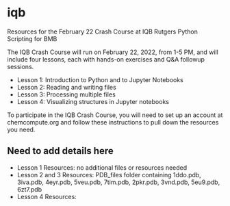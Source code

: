 # iqb
Resources for the February 22 Crash Course at IQB Rutgers Python Scripting for BMB

The IQB Crash Course will run on February 22, 2022, from 1-5 PM, and will include four lessons, each with hands-on exercises and Q&A followup sessions. 

- Lesson 1: Introduction to Python and to Jupyter Notebooks
- Lesson 2: Reading and writing files
- Lesson 3: Processing multiple files
- Lesson 4: Visualizing structures in Jupyter notebooks

To participate in the IQB Crash Course, you will need to set up an account at chemcompute.org and follow these instructions to pull down the resources you need. 

## Need to add details here
 
- Lesson 1 Resources: no additional files or resources needed
- Lesson 2 and 3 Resources: PDB_files folder containing 1ddo.pdb, 3iva.pdb, 4eyr.pdb, 5veu.pdb, 7tim.pdb, 2pkr.pdb, 3vnd.pdb, 5eu9.pdb, 6zt7.pdb
- Lesson 4 Resources:


